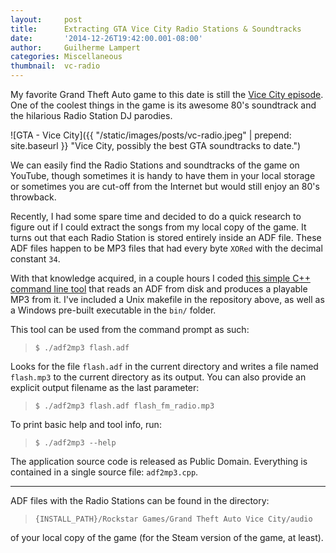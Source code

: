 ```yaml
---
layout:     post
title:      Extracting GTA Vice City Radio Stations & Soundtracks
date:       '2014-12-26T19:42:00.001-08:00'
author:     Guilherme Lampert
categories: Miscellaneous
thumbnail:  vc-radio
---
```


My favorite Grand Theft Auto game to this date is still the [Vice City episode](https://en.wikipedia.org/wiki/Grand_Theft_Auto:_Vice_City).
One of the coolest things in the game is its awesome 80's soundtrack and the hilarious Radio Station DJ parodies.

![GTA - Vice City]({{ "/static/images/posts/vc-radio.jpeg" | prepend: site.baseurl }} "Vice City, possibly the best GTA soundtracks to date.")

We can easily find the Radio Stations and soundtracks of the game on YouTube, though sometimes it is handy to have them
in your local storage or sometimes you are cut-off from the Internet but would still enjoy an 80's throwback.

Recently, I had some spare time and decided to do a quick research to figure out if I could extract the songs from
my local copy of the game. It turns out that each Radio Station is stored entirely inside an ADF file.
These ADF files happen to be MP3 files that had every byte `XORed` with the decimal constant `34`.

With that knowledge acquired, in a couple hours I coded [this simple C++ command line tool](https://bitbucket.org/glampert/adf2mp3)
that reads an ADF from disk and produces a playable MP3 from it. I've included a Unix makefile in the repository above,
as well as a Windows pre-built executable in the `bin/` folder.

This tool can be used from the command prompt as such:

> `$ ./adf2mp3 flash.adf`

Looks for the file `flash.adf` in the current directory and writes a file named `flash.mp3` to the current
directory as its output. You can also provide an explicit output filename as the last parameter:

> `$ ./adf2mp3 flash.adf flash_fm_radio.mp3`

To print basic help and tool info, run:

> `$ ./adf2mp3 --help`

The application source code is released as Public Domain.
Everything is contained in a single source file: `adf2mp3.cpp`.

----

ADF files with the Radio Stations can be found in the directory:

> `{INSTALL_PATH}/Rockstar Games/Grand Theft Auto Vice City/audio`

of your local copy of the game (for the Steam version of the game, at least).

